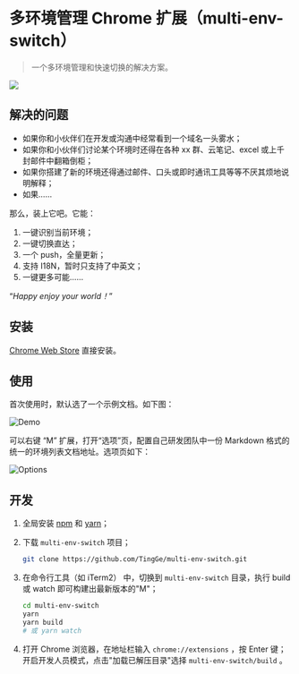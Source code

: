 # 多环境管理 Chrome 扩展（multi-env-switch）

> 一个多环境管理和快速切换的解决方案。

![](https://github.com/TingGe/multi-env-switch/raw/618796eb6ef60d9640c1fa60c0b0a9afe2e85d13/multi-env-switch/icon48.png)

## 解决的问题

- 如果你和小伙伴们在开发或沟通中经常看到一个域名一头雾水；
- 如果你和小伙伴们讨论某个环境时还得在各种 xx 群、云笔记、excel 或上千封邮件中翻箱倒柜；
- 如果你搭建了新的环境还得通过邮件、口头或即时通讯工具等等不厌其烦地说明解释；
- 如果……

那么，装上它吧。它能：

1. 一键识别当前环境；
2. 一键切换直达；
3. 一个 push，全量更新；
4. 支持 I18N，暂时只支持了中英文；
5. 一键更多可能……

“*Happy enjoy your world！*”

## 安装

 [Chrome Web Store](https://chrome.google.com/webstore/detail/multiple-environmental-ma/ehboglklfbenahbjndhnpkicglekincp) 直接安装。

## 使用

首次使用时，默认选了一个示例文档。如下图：

![Demo](https://github.com/TingGe/multi-env-switch/raw/master/assets/demo.png)



可以右键 “M” 扩展，打开“选项”页，配置自己研发团队中一份 Markdown 格式的统一的环境列表文档地址。选项页如下：

![Options](https://github.com/TingGe/multi-env-switch/raw/master/assets/options.png)



## 开发

1. 全局安装 [npm](https://nodejs.org/) 和 [yarn](https://yarnpkg.com/en/docs/install)；

2. 下载 `multi-env-switch` 项目；

   ```bash
   git clone https://github.com/TingGe/multi-env-switch.git
   ```

3. 在命令行工具（如  iTerm2） 中，切换到 `multi-env-switch` 目录，执行 build 或 watch 即可构建出最新版本的"M"；

   ```bash
   cd multi-env-switch
   yarn
   yarn build 
   # 或 yarn watch
   ```

4. 打开 Chrome 浏览器，在地址栏输入 `chrome://extensions` ，按 Enter 键；开启开发人员模式，点击"加载已解压目录"选择 `multi-env-switch/build` 。
